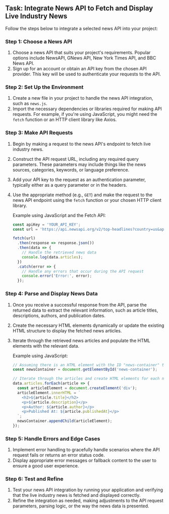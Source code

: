 

## Task: Integrate News API to Fetch and Display Live Industry News

Follow the steps below to integrate a selected news API into your project:

### Step 1: Choose a News API

1. Choose a news API that suits your project's requirements. Popular options include NewsAPI, GNews API, New York Times API, and BBC News API.
2. Sign up for an account or obtain an API key from the chosen API provider. This key will be used to authenticate your requests to the API.

### Step 2: Set Up the Environment

1. Create a new file in your project to handle the news API integration, such as `news.js`.
2. Import the necessary dependencies or libraries required for making API requests. For example, if you're using JavaScript, you might need the `fetch` function or an HTTP client library like Axios.

### Step 3: Make API Requests

1. Begin by making a request to the news API's endpoint to fetch live industry news.
2. Construct the API request URL, including any required query parameters. These parameters may include things like the news sources, categories, keywords, or language preference.
3. Add your API key to the request as an authentication parameter, typically either as a query parameter or in the headers.
4. Use the appropriate method (e.g., `GET`) and make the request to the news API endpoint using the `fetch` function or your chosen HTTP client library.

   Example using JavaScript and the Fetch API:
   ```javascript
   const apiKey = 'YOUR_API_KEY';
   const url = 'https://api.newsapi.org/v2/top-headlines?country=us&apiKey=' + apiKey;

   fetch(url)
     .then(response => response.json())
     .then(data => {
       // Handle the retrieved news data
       console.log(data.articles);
     })
     .catch(error => {
       // Handle any errors that occur during the API request
       console.error('Error:', error);
     });
   ```

### Step 4: Parse and Display News Data

1. Once you receive a successful response from the API, parse the returned data to extract the relevant information, such as article titles, descriptions, authors, and publication dates.
2. Create the necessary HTML elements dynamically or update the existing HTML structure to display the fetched news articles.
3. Iterate through the retrieved news articles and populate the HTML elements with the relevant data.

   Example using JavaScript:
   ```javascript
   // Assuming there is an HTML element with the ID "news-container" to display the news
   const newsContainer = document.getElementById('news-container');

   // Iterate through the articles and create HTML elements for each news item
   data.articles.forEach(article => {
     const articleElement = document.createElement('div');
     articleElement.innerHTML = `
       <h2>${article.title}</h2>
       <p>${article.description}</p>
       <p>Author: ${article.author}</p>
       <p>Published At: ${article.publishedAt}</p>
     `;
     newsContainer.appendChild(articleElement);
   });
   ```

### Step 5: Handle Errors and Edge Cases

1. Implement error handling to gracefully handle scenarios where the API request fails or returns an error status code.
2. Display appropriate error messages or fallback content to the user to ensure a good user experience.

### Step 6: Test and Refine

1. Test your news API integration by running your application and verifying that the live industry news is fetched and displayed correctly.
2. Refine the integration as needed, making adjustments to the API request parameters, parsing logic, or the way the news data is presented.
